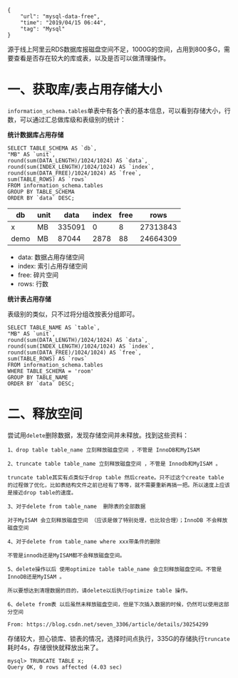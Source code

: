 ```
{
    "url": "mysql-data-free",
    "time": "2019/04/15 06:44",
    "tag": "Mysql"
}
```

源于线上阿里云RDS数据库报磁盘空间不足，1000G的空间，占用到800多G，需要查看是否存在较大的库或表，以及是否可以做清理操作。

# 一、获取库/表占用存储大小

`information_schema.tables`单表中有各个表的基本信息，可以看到存储大小，行数，可以通过汇总做库级和表级别的统计：

**统计数据库占用存储**

```
SELECT TABLE_SCHEMA AS `db`, 
"MB" AS `unit`,
round(sum(DATA_LENGTH)/1024/1024) AS `data`, 
round(sum(INDEX_LENGTH)/1024/1024) AS `index`, 
round(sum(DATA_FREE)/1024/1024) AS `free`,
sum(TABLE_ROWS) AS `rows`
FROM information_schema.tables
GROUP BY TABLE_SCHEMA
ORDER BY `data` DESC;
```



db|unit|data|index|free|rows
---|---|---|---|---|---
x|MB|335091|0|8|27313843
demo|MB|87044|2878|88|24664309

- data: 数据占用存储空间
- index: 索引占用存储空间
- free: 碎片空间
- rows: 行数

**统计表占用存储**

表级别的类似，只不过将分组改按表分组即可。

```
SELECT TABLE_NAME AS `table`, 
"MB" AS `unit`,
round(sum(DATA_LENGTH)/1024/1024) AS `data`, 
round(sum(INDEX_LENGTH)/1024/1024) AS `index`, 
round(sum(DATA_FREE)/1024/1024) AS `free`,
sum(TABLE_ROWS) AS `rows`
FROM information_schema.tables
WHERE TABLE_SCHEMA = 'room'
GROUP BY TABLE_NAME
ORDER BY `data` DESC;
```

# 二、释放空间

尝试用`delete`删除数据，发现存储空间并未释放。找到这些资料：

```
1、drop table table_name 立刻释放磁盘空间 ，不管是 InnoDB和MyISAM

2、truncate table table_name 立刻释放磁盘空间 ，不管是 Innodb和MyISAM 。

truncate table其实有点类似于drop table 然后create。只不过这个create table 的过程做了优化，比如表结构文件之前已经有了等等，就不需要重新再搞一把。所以速度上应该是接近drop table的速度。

3、对于delete from table_name  删除表的全部数据

对于MyISAM 会立刻释放磁盘空间 （应该是做了特别处理，也比较合理）；InnoDB 不会释放磁盘空间

4、对于delete from table_name where xxx带条件的删除

不管是innodb还是MyISAM都不会释放磁盘空间。

5、delete操作以后 使用optimize table table_name 会立刻释放磁盘空间。不管是InnoDB还是MyISAM 。

所以要想达到清理数据的目的，请delete以后执行optimize table 操作。

6、delete from表 以后虽然未释放磁盘空间，但是下次插入数据的时候，仍然可以使用这部分空间

From: https://blog.csdn.net/seven_3306/article/details/30254299
```


存储较大，担心锁库、锁表的情况，选择时间点执行，335G的存储执行`truncate`耗时4s，存储很快就释放出来了。

```
mysql> TRUNCATE TABLE x;
Query OK, 0 rows affected (4.03 sec)
```
